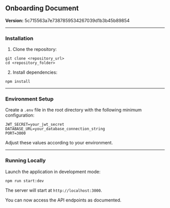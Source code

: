 ## Onboarding Document

**Version:** 5c715563a7e7387859534267039d1b3b45b89854

---

### Installation

1. Clone the repository:
```
git clone <repository_url>
cd <repository_folder>
```

2. Install dependencies:
```
npm install
```

---

### Environment Setup

Create a `.env` file in the root directory with the following minimum configuration:
```
JWT_SECRET=your_jwt_secret
DATABASE_URL=your_database_connection_string
PORT=3000
```

Adjust these values according to your environment.

---

### Running Locally

Launch the application in development mode:
```
npm run start:dev
```

The server will start at `http://localhost:3000`.

You can now access the API endpoints as documented.